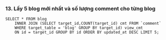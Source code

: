 ### 13. Lấy 5 blog mới nhất và số lượng comment cho từng blog
```mysql
SELECT * FROM blog
	INNER JOIN (SELECT target_id,COUNT(target_id) cmt FROM `comment` 
	WHERE target_table = 'blog' GROUP BY target_id) view_cmt
	ON id = target_id GROUP BY id ORDER BY updated_at DESC LIMIT 5;
```
